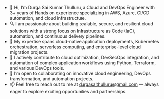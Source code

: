 - 👋 Hi, I’m Durga Sai Kumar Thulluru, a Cloud and DevOps Engineer with 3+ years of Hands on experience specializing in AWS, Azure, CI/CD automation, and cloud infrastructure.
- 🔍 I am passionate about building scalable, secure, and resilient cloud solutions with a strong focus on Infrastructure as Code (IaC), automation, and continuous delivery pipelines.
- 🎯 My expertise spans cloud-native application deployments, Kubernetes orchestration, serverless computing, and enterprise-level cloud migration projects.
- 🚀 I actively contribute to cloud optimization, DevSecOps integration, and automation of complex application workflows using Python, Terraform, and various DevOps tools.
- 🤝 I’m open to collaborating on innovative cloud engineering, DevOps transformation, and automation projects.
- 📫 Feel free to reach out to me at durgasaithulluru@gmail.com — always eager to explore exciting opportunities and partnerships.
<!---
Durgathulluru/Durgathulluru is a ✨ special ✨ repository because its `README.md` (this file) appears on your GitHub profile.
--->
